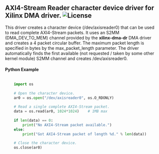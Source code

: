 ## AXI4-Stream Reader character device driver for Xilinx DMA driver.  ![License](https://img.shields.io/badge/license-GPL-blue.svg)
This driver creates a character device (/dev/axisreader0) that can be used to read complete AXI4-Stream packets.  It uses an S2MM (DMA_DEV_TO_MEM) channel provided by the **xilinx-dma-dr** DMA driver and creates a 4 packet circular buffer.  The maximum packet length is specified in bytes by the max_packet_length parameter.  The driver automatically finds the first available (not requested / taken by some other kernel module) S2MM channel and creates /dev/axisreader0.

#### Python Example

``` python

    import os
    
    # Open the character device.
    ar0 = os.open("/dev/axisreader0", os.O_RDONLY)
    
    # Read a single complete AXI4-Stream packet.
    data = os.read(ar0, 1024*1024)    # 1MB max
    
    if len(data) == 0:
        print("No AXI4-Stream packet available.")
    else:
        print("Got AXI4-Stream packet of length %d." % len(data))
    
    # Close the character device.
    os.close(ar0)
    
```
